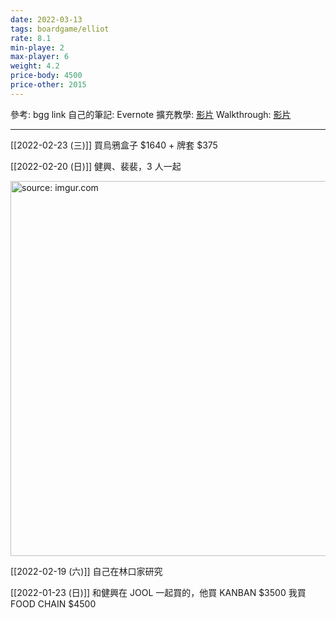 ```yaml
---
date: 2022-03-13
tags: boardgame/elliot
rate: 8.1
min-playe: 2
max-player: 6
weight: 4.2
price-body: 4500
price-other: 2015
---
```


參考: bgg link
自己的筆記: Evernote
擴充教學: [影片](https://youtu.be/cbaX_XkRD5Y)
Walkthrough: [影片](https://youtu.be/z0MU6wK98vI)

---

[[2022-02-23 (三)]] 買烏鴉盒子 $1640 + 牌套 $375

[[2022-02-20 (日)]] 健興、裴裴，3 人一起

<a href="https://imgur.com/1izR4RZ"><img src="https://i.imgur.com/1izR4RZ.jpg" title="source: imgur.com" width="600px"/></a>

[[2022-02-19 (六)]] 自己在林口家研究

[[2022-01-23 (日)]] 和健興在 JOOL 一起買的，他買 KANBAN $3500 我買 FOOD CHAIN $4500

